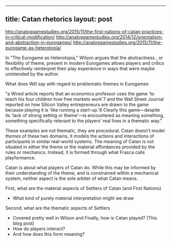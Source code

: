 ----
title: Catan rhetorics
layout: post
----

http://analoggamestudies.org/2015/11/the-first-nations-of-catan-practices-in-critical-modification/
http://analoggamestudies.org/2014/12/orientalism-and-abstraction-in-eurogames/
http://analoggamestudies.org/2015/11/the-eurogame-as-heterotopia/

In "The Eurogame as Heterotopia," Wilson argues that the abstractness , or flexibility of theme, present in modern Eurogames allows players and critics to effectively reinterpret their play experience in ways that were maybe unintended by the author.

What does Will say with regard to problematic themes in Eurogames

"a Wired article reports that an economics professor uses the game 'to teach his four children how free markets work'7 and the Wall Street Journal reported on how Silicon Valley entrepreneurs are drawn to the game because playing it is 'like running a start-up.'8 Clearly this game—despite its 'lack of strong setting or theme'—is encountered as meaning something, something specifically relevant to the players’ real lives in a thematic way."

These examples are not thematic, they are procedural.
Catan doesn’t model *themes* of these two domains, it models the actions and interactions of participants in similar real-world systems.
The meaning of Catan is not situated in either the theme or the material affordances provided by the rules or mechanics.
Instead, it is formed through what Frasca calls playformance.

Catan is about what players of Catan do.
While this may be informed by their understanding of the theme, and is constrained within a mechanical system, neither aspect is the sole arbiter of what Catan means.

First, what are the material aspects of Settlers of Catan (and First Nations)
  * What kind of purely material interpretation might we draw

Second, what are the thematic aspects of Settlers
  *  Covered pretty well in Wilson and 
Finally, how is Catan played? (This blog post)
  * How do players interact?
  * And how does this form meaning?

